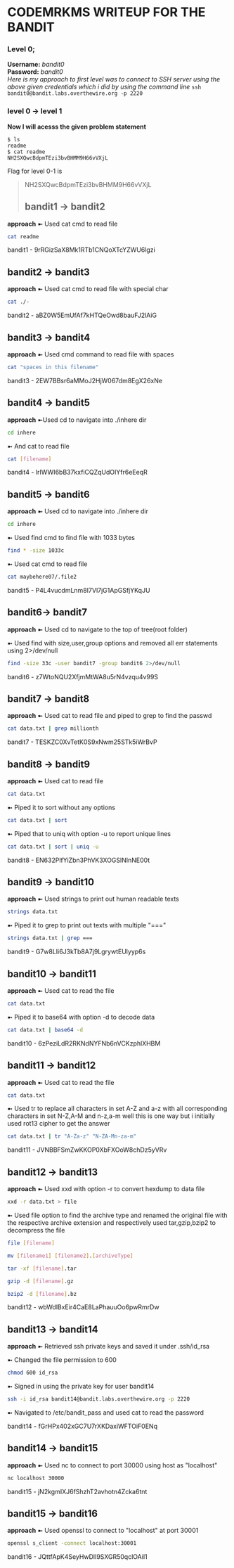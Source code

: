 # CODEMRKMS WRITEUP FOR THE BANDIT

### Level 0;  
**Username:** *bandit0*  
**Password:** *bandit0*  
*Here is my approach to first level was to connect to SSH server using the above given credentials which i did by using the command line*
`ssh bandit0@bandit.labs.overthewire.org -p 2220`


### level 0 → level 1

**Now I will acesss the given problem statement**
```
$ ls
readme
$ cat readme
NH2SXQwcBdpmTEzi3bvBHMM9H66vVXjL
```
  
Flag for level 0-1 is
> NH2SXQwcBdpmTEzi3bvBHMM9H66vVXjL
> ## bandit1 → bandit2

**approach** ➼ Used cat cmd to read file

```bash
cat readme
```
bandit1 - 9rRGizSaX8Mk1RTb1CNQoXTcYZWU6lgzi

## bandit2 → bandit3

**approach** ➼ Used cat cmd to read file with special char

```bash
cat ./-
```
bandit2 - aBZ0W5EmUfAf7kHTQeOwd8bauFJ2lAiG

## bandit3 → bandit4

**approach** ➼ Used cmd command to read file with spaces

```bash
cat "spaces in this filename"
```
bandit3 - 2EW7BBsr6aMMoJ2HjW067dm8EgX26xNe

## bandit4 → bandit5

**approach** ➼Used cd to navigate into ./inhere dir

```bash
cd inhere
```
➼ And cat to read file

```bash
cat [filename]
```
bandit4 - lrIWWI6bB37kxfiCQZqUdOIYfr6eEeqR

## bandit5 → bandit6

**approach** ➼ Used cd to navigate into ./inhere dir

```bash
cd inhere
```
➼ Used find cmd to find file with 1033 bytes 

```bash
find * -size 1033c
```
➼ Used cat cmd to read file

```bash
cat maybehere07/.file2
```
bandit5 - P4L4vucdmLnm8I7Vl7jG1ApGSfjYKqJU

## bandit6→ bandit7

**approach** ➼ Used cd to navigate to the top of tree(root folder)

➼ Used find with size,user,group options and removed all err 
    statements using 2>/dev/null

```bash
find -size 33c -user bandit7 -group bandit6 2>/dev/null
```
bandit6 - z7WtoNQU2XfjmMtWA8u5rN4vzqu4v99S

## bandit7 → bandit8

**approach** ➼ Used cat to read file and piped to grep to find the passwd

```bash
cat data.txt | grep millionth
```
bandit7 - TESKZC0XvTetK0S9xNwm25STk5iWrBvP

## bandit8 → bandit9

**approach** ➼ Used cat to read file 

```bash
cat data.txt
```
➼ Piped it to sort without any options

```bash
cat data.txt | sort
```
➼ Piped that to uniq with option -u to report unique lines

```bash
cat data.txt | sort | uniq -u
```
bandit8 - EN632PlfYiZbn3PhVK3XOGSlNInNE00t

## bandit9 → bandit10

**approach** ➼ Used strings to print out human readable texts

```bash
strings data.txt
```
➼ Piped it to grep to print out texts with multiple "==="

```bash
strings data.txt | grep ===
```
bandit9 - G7w8LIi6J3kTb8A7j9LgrywtEUlyyp6s

## bandit10 → bandit11

**approach** ➼ Used cat to read the file

```bash
cat data.txt
```
➼ Piped it to base64 with option -d to decode data

```bash
cat data.txt | base64 -d
```
bandit10 - 6zPeziLdR2RKNdNYFNb6nVCKzphlXHBM
## bandit11 → bandit12

**approach** ➼ Used cat to read the file

```bash
cat data.txt
```
➼ Used tr to replace all characters in set A-Z and a-z with 
    all corresponding characters in set N-Z,A-M and n-z,a-m
    well this is one way but i initially used rot13 cipher to get the answer

```bash
cat data.txt | tr "A-Za-z" "N-ZA-Mn-za-m"
```
bandit11 -  JVNBBFSmZwKKOP0XbFXOoW8chDz5yVRv

## bandit12 → bandit13

**approach** ➼ Used xxd with option -r to convert hexdump to data file

```bash
xxd -r data.txt > file
```
➼ Used file option to find the archive type and renamed the 
    original file with the respective archive extension and 
    respectively used tar,gzip,bzip2 to decompress the file

```bash
file [filename]

mv [filename1] [filename2].[archiveType]

tar -xf [filename].tar

gzip -d [filename].gz 

bzip2 -d [filename].bz
```
bandit12 - wbWdlBxEir4CaE8LaPhauuOo6pwRmrDw

## bandit13 → bandit14

**approach** ➼ Retrieved ssh private keys and saved it under .ssh/id_rsa

➼ Changed the file permission to 600

```bash
chmod 600 id_rsa
```
➼ Signed in using the private key for user bandit14

```bash
ssh -i id_rsa bandit14@bandit.labs.overthewire.org -p 2220
```
➼ Navigated to /etc/bandit_pass and used cat to read the password

bandit14 - fGrHPx402xGC7U7rXKDaxiWFTOiF0ENq

## bandit14 → bandit15

**approach** ➼ Used nc to connect to port 30000 using host as "localhost"

```bash
nc localhost 30000
```
bandit15 - jN2kgmIXJ6fShzhT2avhotn4Zcka6tnt

## bandit15 → bandit16

**approach** ➼ Used openssl to connect to "localhost" at port 30001

```bash
openssl s_client -connect localhost:30001
```
bandit16 - JQttfApK4SeyHwDlI9SXGR50qclOAil1
